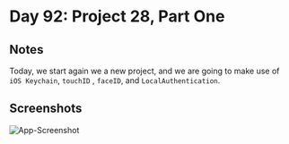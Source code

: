 # Day 92: Project 28, Part One

## Notes

Today, we start again we a new project, and we are going to make use of `iOS Keychain`, `touchID` , `faceID`, and `LocalAuthentication`.






## Screenshots
![App-Screenshot](documentation/1.gif)

